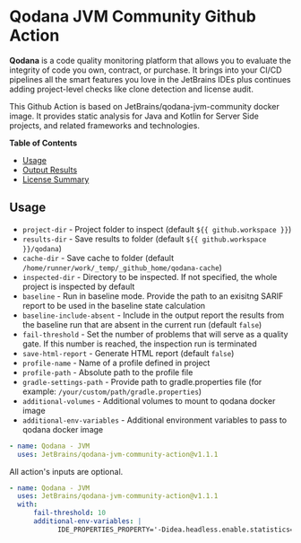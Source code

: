 # Qodana JVM Community Github Action

**Qodana** is a code quality monitoring platform that allows you to evaluate the integrity of code you own, contract, or purchase. It brings into your CI/CD pipelines all the smart features you love in the JetBrains IDEs plus continues adding project-level checks like clone detection and license audit.

This Github Action is based on JetBrains/qodana-jvm-community docker image. It provides static analysis for Java and Kotlin for Server Side projects, and related frameworks and technologies.

**Table of Contents**

<!-- toc -->

- [Usage](#usage)
- [Output Results](#output-results)
- [License Summary](#license-summary)

<!-- tocstop -->


## Usage

* `project-dir` - Project folder to inspect (default `${{ github.workspace }}`)
* `results-dir` - Save results to folder (default `${{ github.workspace }}/qodana`)
* `cache-dir` - Save cache to folder (default `/home/runner/work/_temp/_github_home/qodana-cache`)
* `inspected-dir` - Directory to be inspected. If not specified, the whole project is inspected by default
* `baseline` - Run in baseline mode. Provide the path to an exisitng SARIF report to be used in the baseline state calculation
* `baseline-include-absent` - Include in the output report the results from the baseline run that are absent in the current run (default `false`)
* `fail-threshold` - Set the number of problems that will serve as a quality gate. If this number is reached, the inspection run is terminated
* `save-html-report` - Generate HTML report (default `false`)
* `profile-name` - Name of a profile defined in project
* `profile-path` - Absolute path to the profile file
* `gradle-settings-path` - Provide path to gradle.properties file (for example: `/your/custom/path/gradle.properties`)
* `additional-volumes` - Additional volumes to mount to qodana docker image
* `additional-env-variables` - Additional environment variables to pass to qodana docker image

```yaml
- name: Qodana - JVM
  uses: JetBrains/qodana-jvm-community-action@v1.1.1
```

All action's inputs are optional. 
```yaml
- name: Qodana - JVM
  uses: JetBrains/qodana-jvm-community-action@v1.1.1
  with:
      fail-threshold: 10
      additional-env-variables: |
            IDE_PROPERTIES_PROPERTY='-Didea.headless.enable.statistics=false;-Didea.required.plugins.id=JavaScript,org.intellij.grails'
```

<!-- #TODO: update output results and License Summary -->

<!-- ## Output Results

An example of the Qodana command-line summary output:
```
---- Qodana - Code Inspection ----

2 problem(s) with Critical severity
 - Category(ies): General

1 problem(s) with Moderate severity
 - Category(ies): Code style

---- Problems reported: 3 ----
```

Full Qodana results are available in the file `results-allProblems.json` located in the `results-dir` folder.

## License Summary

By using Qodana, you agree to the [JetBrains EAP user agreement](https://www.jetbrains.com/legal/agreements/user_eap.html) and [JetBrains privacy policy](https://www.jetbrains.com/company/privacy.html). -->
